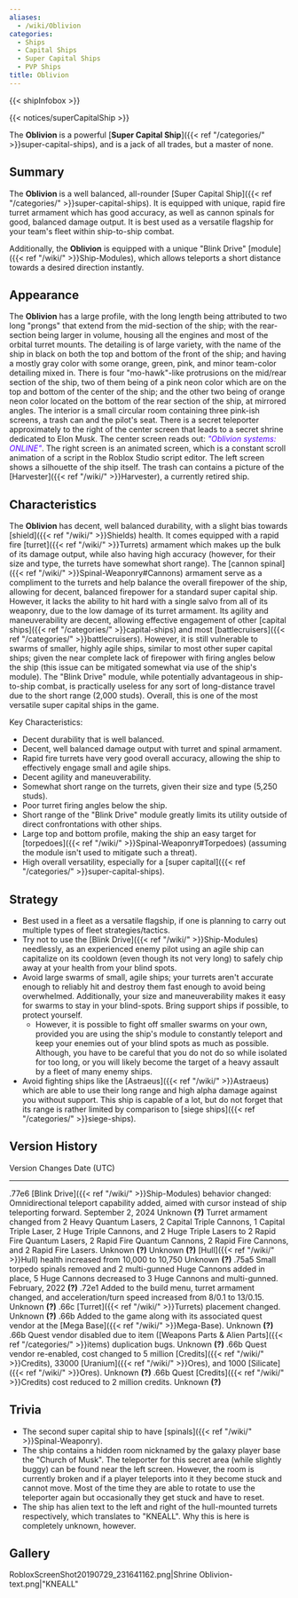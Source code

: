 ```yaml
---
aliases:
  - /wiki/Oblivion
categories:
  - Ships
  - Capital Ships
  - Super Capital Ships
  - PVP Ships
title: Oblivion
---
```


{{< shipInfobox >}}

{{< notices/superCapitalShip >}}

The **Oblivion** is a powerful [**Super Capital Ship**]({{< ref "/categories/" >}}super-capital-ships), and is a jack of all trades, but a master of none.

## Summary

The **Oblivion** is a well balanced, all-rounder [Super Capital Ship]({{< ref "/categories/" >}}super-capital-ships). It is equipped with unique, rapid fire turret armament which has good accuracy, as well as cannon spinals for good, balanced damage output. It is best used as a versatile flagship for your team's fleet within ship-to-ship combat.

Additionally, the **Oblivion** is equipped with a unique "Blink Drive" [module]({{< ref "/wiki/" >}}Ship-Modules), which allows teleports a short distance towards a desired direction instantly.

## Appearance

The **Oblivion** has a large profile, with the long length being attributed to two long "prongs" that extend from the mid-section of the ship; with the rear-section being larger in volume, housing all the engines and most of the orbital turret mounts. The detailing is of large variety, with the name of the ship in black on both the top and bottom of the front of the ship; and having a mostly gray color with some orange, green, pink, and minor team-color detailing mixed in. There is four "mo-hawk"-like protrusions on the mid/rear section of the ship, two of them being of a pink neon color which are on the top and bottom of the center of the ship; and the other two being of orange neon color located on the bottom of the rear section of the ship, at mirrored angles. The interior is a small circular room containing three pink-ish screens, a trash can and the pilot's seat. There is a secret teleporter approximately to the right of the center screen that leads to a secret shrine dedicated to Elon Musk. The center screen reads out: _<span style="color:#5500FF">"Oblivion systems: ONLINE"</span>_. The right screen is an animated screen, which is a constant scroll animation of a script in the Roblox Studio script editor. The left screen shows a silhouette of the ship itself. The trash can contains a picture of the [Harvester]({{< ref "/wiki/" >}}Harvester), a currently retired ship.

## Characteristics

The **Oblivion** has decent, well balanced durability, with a slight bias towards [shield]({{< ref "/wiki/" >}}Shields) health. It comes equipped with a rapid fire [turret]({{< ref "/wiki/" >}}Turrets) armament which makes up the bulk of its damage output, while also having high accuracy (however, for their size and type, the turrets have somewhat short range). The [cannon spinal]({{< ref "/wiki/" >}}Spinal-Weaponry#Cannons) armament serve as a compliment to the turrets and help balance the overall firepower of the ship, allowing for decent, balanced firepower for a standard super capital ship. However, it lacks the ability to hit hard with a single salvo from all of its weaponry, due to the low damage of its turret armament. Its agility and maneuverability are decent, allowing effective engagement of other [capital ships]({{< ref "/categories/" >}}capital-ships) and most [battlecruisers]({{< ref "/categories/" >}}battlecruisers). However, it is still vulnerable to swarms of smaller, highly agile ships, similar to most other super capital ships; given the near complete lack of firepower with firing angles below the ship (this issue can be mitigated somewhat via use of the ship's module). The "Blink Drive" module, while potentially advantageous in ship-to-ship combat, is practically useless for any sort of long-distance travel due to the short range (2,000 studs). Overall, this is one of the most versatile super capital ships in the game.

Key Characteristics:

- Decent durability that is well balanced.
- Decent, well balanced damage output with turret and spinal armament.
- Rapid fire turrets have very good overall accuracy, allowing the ship to effectively engage small and agile ships.
- Decent agility and maneuverability.
- Somewhat short range on the turrets, given their size and type (5,250 studs).
- Poor turret firing angles below the ship.
- Short range of the "Blink Drive" module greatly limits its utility outside of direct confrontations with other ships.
- Large top and bottom profile, making the ship an easy target for [torpedoes]({{< ref "/wiki/" >}}Spinal-Weaponry#Torpedoes) (assuming the module isn't used to mitigate such a threat).
- High overall versatility, especially for a [super capital]({{< ref "/categories/" >}}super-capital-ships).

## Strategy

- Best used in a fleet as a versatile flagship, if one is planning to carry out multiple types of fleet strategies/tactics.
- Try not to use the [Blink Drive]({{< ref "/wiki/" >}}Ship-Modules) needlessly, as an experienced enemy pilot using an agile ship can capitalize on its cooldown (even though its not very long) to safely chip away at your health from your blind spots.
- Avoid large swarms of small, agile ships; your turrets aren't accurate enough to reliably hit and destroy them fast enough to avoid being overwhelmed. Additionally, your size and maneuverability makes it easy for swarms to stay in your blind-spots. Bring support ships if possible, to protect yourself.
  - However, it is possible to fight off smaller swarms on your own, provided you are using the ship's module to constantly teleport and keep your enemies out of your blind spots as much as possible. Although, you have to be careful that you do not do so while isolated for too long, or you will likely become the target of a heavy assault by a fleet of many enemy ships.
- Avoid fighting ships like the [Astraeus]({{< ref "/wiki/" >}}Astraeus) which are able to use their long range and high alpha damage against you without support. This ship is capable of a lot, but do not forget that its range is rather limited by comparison to [siege ships]({{< ref "/categories/" >}}siege-ships).

## Version History

Version Changes Date (UTC)

---

.77e6 [Blink Drive]({{< ref "/wiki/" >}}Ship-Modules) behavior changed: Omnidirectional teleport capability added, aimed with cursor instead of ship teleporting forward. September 2, 2024 Unknown **(?)** Turret armament changed from 2 Heavy Quantum Lasers, 2 Capital Triple Cannons, 1 Capital Triple Laser, 2 Huge Triple Cannons, and 2 Huge Triple Lasers to 2 Rapid Fire Quantum Lasers, 2 Rapid Fire Quantum Cannons, 2 Rapid Fire Cannons, and 2 Rapid Fire Lasers. Unknown **(?)** Unknown **(?)** [Hull]({{< ref "/wiki/" >}}Hull) health increased from 10,000 to 10,750 Unknown **(?)** .75a5 Small torpedo spinals removed and 2 multi-gunned Huge Cannons added in place, 5 Huge Cannons decreased to 3 Huge Cannons and multi-gunned. February, 2022 **(?)** .72e1 Added to the build menu, turret armament changed, and acceleration/turn speed increased from 8/0.1 to 13/0.15. Unknown **(?)** .66c [Turret]({{< ref "/wiki/" >}}Turrets) placement changed. Unknown **(?)** .66b Added to the game along with its associated quest vendor at the [Mega Base]({{< ref "/wiki/" >}}Mega-Base). Unknown **(?)** .66b Quest vendor disabled due to item ([Weapons Parts & Alien Parts]({{< ref "/categories/" >}}items) duplication bugs. Unknown **(?)** .66b Quest vendor re-enabled, cost changed to 5 million [Credits]({{< ref "/wiki/" >}}Credits), 33000 [Uranium]({{< ref "/wiki/" >}}Ores), and 1000 [Silicate]({{< ref "/wiki/" >}}Ores). Unknown **(?)** .66b Quest [Credits]({{< ref "/wiki/" >}}Credits) cost reduced to 2 million credits. Unknown **(?)**

## Trivia

- The second super capital ship to have [spinals]({{< ref "/wiki/" >}}Spinal-Weaponry).
- The ship contains a hidden room nicknamed by the galaxy player base the "Church of Musk". The teleporter for this secret area (while slightly buggy) can be found near the left screen. However, the room is currently broken and if a player teleports into it they become stuck and cannot move. Most of the time they are able to rotate to use the teleporter again but occasionally they get stuck and have to reset.
- The ship has alien text to the left and right of the hull-mounted turrets respectively, which translates to "KNEALL". Why this is here is completely unknown, however.

## Gallery

RobloxScreenShot20190729_231641162.png|Shrine Oblivion-text.png|"KNEALL"
